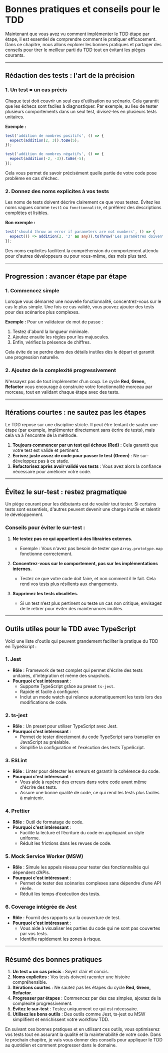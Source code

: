 # Bonnes pratiques et conseils pour le TDD

Maintenant que vous avez vu comment implémenter le TDD étape par étape, il est essentiel de comprendre comment le pratiquer efficacement. Dans ce chapitre, nous allons explorer les bonnes pratiques et partager des conseils pour tirer le meilleur parti du TDD tout en évitant les pièges courants.

---

## Rédaction des tests : l'art de la précision

### 1. Un test = un cas précis
Chaque test doit couvrir un seul cas d'utilisation ou scénario. Cela garantit que les échecs sont faciles à diagnostiquer. Par exemple, au lieu de tester plusieurs comportements dans un seul test, divisez-les en plusieurs tests unitaires.

**Exemple :**
```typescript
test('addition de nombres positifs', () => {
  expect(addition(2, 3)).toBe(5);
});

test('addition de nombres négatifs', () => {
  expect(addition(-2, -3)).toBe(-5);
});
```
Cela vous permet de savoir précisément quelle partie de votre code pose problème en cas d'échec.

### 2. Donnez des noms explicites à vos tests
Les noms de tests doivent décrire clairement ce que vous testez. Évitez les noms vagues comme `test1` ou `fonctionnalité`, et préférez des descriptions complètes et lisibles.

**Bon exemple :**
```typescript
test('should throw an error if parameters are not numbers', () => {
  expect(() => addition(2, '3' as any)).toThrow('Les paramètres doivent être des nombres');
});
```
Des noms explicites facilitent la compréhension du comportement attendu pour d'autres développeurs ou pour vous-même, des mois plus tard.

---

## Progression : avancer étape par étape

### 1. Commencez simple
Lorsque vous démarrez une nouvelle fonctionnalité, concentrez-vous sur le cas le plus simple. Une fois ce cas validé, vous pouvez ajouter des tests pour des scénarios plus complexes.

**Exemple :** Pour un validateur de mot de passe :
1. Testez d'abord la longueur minimale.
2. Ajoutez ensuite les règles pour les majuscules.
3. Enfin, vérifiez la présence de chiffres.

Cela évite de se perdre dans des détails inutiles dès le départ et garantit une progression naturelle.

### 2. Ajoutez de la complexité progressivement
N'essayez pas de tout implémenter d'un coup. Le cycle **Red, Green, Refactor** vous encourage à construire votre fonctionnalité morceau par morceau, tout en validant chaque étape avec des tests.

---

## Itérations courtes : ne sautez pas les étapes

Le TDD repose sur une discipline stricte. Il peut être tentant de sauter une étape (par exemple, implémenter directement sans écrire de tests), mais cela va à l'encontre de la méthode.

1. **Toujours commencer par un test qui échoue (Red)** : Cela garantit que votre test est valide et pertinent.
2. **Écrivez juste assez de code pour passer le test (Green)** : Ne sur-développez pas à ce stade.
3. **Refactorisez après avoir validé vos tests** : Vous avez alors la confiance nécessaire pour améliorer votre code.

---

## Évitez le sur-test : restez pragmatique

Un piège courant pour les débutants est de vouloir tout tester. Si certains tests sont essentiels, d'autres peuvent devenir une charge inutile et ralentir le développement.

### Conseils pour éviter le sur-test :
1. **Ne testez pas ce qui appartient à des librairies externes.**
   - Exemple : Vous n'avez pas besoin de tester que `Array.prototype.map` fonctionne correctement.

2. **Concentrez-vous sur le comportement, pas sur les implémentations internes.**
   - Testez ce que votre code doit faire, et non comment il le fait. Cela rend vos tests plus résilients aux changements.

3. **Supprimez les tests obsolètes.**
   - Si un test n’est plus pertinent ou teste un cas non critique, envisagez de le retirer pour éviter des maintenances inutiles.

---

## Outils utiles pour le TDD avec TypeScript

Voici une liste d'outils qui peuvent grandement faciliter la pratique du TDD en TypeScript :

### 1. **Jest**
- **Rôle** : Framework de test complet qui permet d'écrire des tests unitaires, d'intégration et même des snapshots.
- **Pourquoi c'est intéressant** :
  - Supporte TypeScript grâce au preset `ts-jest`.
  - Rapide et facile à configurer.
  - Inclut un mode watch qui relance automatiquement les tests lors des modifications de code.

### 2. **ts-jest**
- **Rôle** : Un preset pour utiliser TypeScript avec Jest.
- **Pourquoi c'est intéressant** :
  - Permet de tester directement du code TypeScript sans transpiler en JavaScript au préalable.
  - Simplifie la configuration et l'exécution des tests TypeScript.

### 3. **ESLint**
- **Rôle** : Linter pour détecter les erreurs et garantir la cohérence du code.
- **Pourquoi c'est intéressant** :
  - Vous aide à repérer des erreurs dans votre code avant même d'écrire des tests.
  - Assure une bonne qualité de code, ce qui rend les tests plus faciles à maintenir.

### 4. **Prettier**
- **Rôle** : Outil de formatage de code.
- **Pourquoi c'est intéressant** :
  - Facilite la lecture et l’écriture du code en appliquant un style uniforme.
  - Réduit les frictions dans les revues de code.

### 5. **Mock Service Worker (MSW)**
- **Rôle** : Simule les appels réseau pour tester des fonctionnalités qui dépendent d’APIs.
- **Pourquoi c'est intéressant** :
  - Permet de tester des scénarios complexes sans dépendre d’une API réelle.
  - Réduit les temps d’exécution des tests.

### 6. **Coverage intégrée de Jest**
- **Rôle** : Fournit des rapports sur la couverture de test.
- **Pourquoi c'est intéressant** :
  - Vous aide à visualiser les parties du code qui ne sont pas couvertes par vos tests.
  - Identifie rapidement les zones à risque.

---

## Résumé des bonnes pratiques

1. **Un test = un cas précis** : Soyez clair et concis.
2. **Noms explicites** : Vos tests doivent raconter une histoire compréhensible.
3. **Itérations courtes** : Ne sautez pas les étapes du cycle **Red, Green, Refactor**.
4. **Progresser par étapes** : Commencez par des cas simples, ajoutez de la complexité progressivement.
5. **Évitez le sur-test** : Testez uniquement ce qui est nécessaire.
6. **Utilisez les bons outils** : Des outils comme Jest, ts-jest ou MSW simplifient et enrichissent votre workflow TDD.

En suivant ces bonnes pratiques et en utilisant ces outils, vous optimiserez vos tests tout en assurant la qualité et la maintenabilité de votre code.
Dans le prochain chapitre, je vais vous donner des conseils pour appliquer le TDD au quotidien et comment progresser dans le domaine.

